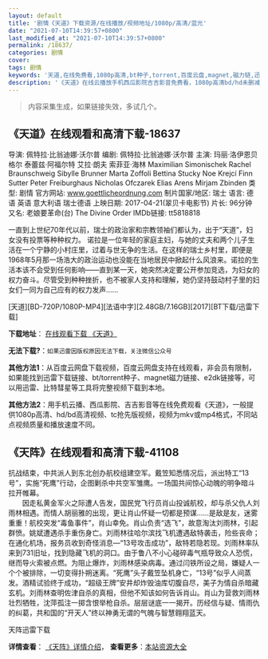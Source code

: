 ```yaml
---
layout: default
title: '剧情《天道》下载资源/在线播放/视频地址/1080p/高清/蓝光'
date: "2021-07-10T14:39:57+0800"
last_modified_at: "2021-07-10T14:39:57+0800"
permalink: /18637/
categories: 剧情
cover:
tags: 剧情
keywords: '天道,在线免费看,1080p高清,bt种子,torrent,百度云盘,magnet,磁力链,迅雷下载资源'
description: '《天道》在线云播放手机西瓜影院吉吉影音免费看，1080p高清bd/hd未删减完整版和tc抢先枪版，mkv/mp4格式，附带bt/torrent种子、magnet/磁力链、百度云盘、网盘资源迅雷下载链接'
---
```


>内容采集生成，如果链接失效，多试几个。


## 《天道》在线观看和高清下载-18637

导演: 佩特拉·比翁迪娜·沃尔普 编剧: 佩特拉·比翁迪娜·沃尔普 主演: 玛丽·洛伊恩贝格尔 泰蕾兹·阿福尔特 艾拉·朗夫 索菲亚·海林 Maximilian Simonischek Rachel Braunschweig Sibylle Brunner Marta Zoffoli Bettina Stucky Noe Krejcí Finn Sutter Peter Freiburghaus Nicholas Ofczarek Elias Arens Mirjam Zbinden 类型: 剧情 官方网站: www.goettlicheordnung.com 制片国家/地区: 瑞士 语言: 德语 英语 意大利语 瑞士德语 上映日期: 2017-04-21(翠贝卡电影节) 片长: 96分钟 又名: 老娘要革命(台) The Divine Order IMDb链接: tt5818818

一直到上世纪70年代以前，瑞士的政治家和宗教领袖们都认为，出于“天道”，妇女没有投票等种种权力。 诺拉是一位年轻的家庭主妇，与她的丈夫和两个儿子生活在一个宁静的小村庄里，过着与世无争的生活。在这样的瑞士乡村里，即便是1968年5月那一场浩大的政治运动也没能在当地居民中掀起什么风浪来。诺拉的生活本该不会受到任何影响——直到某一天，她突然决定要公开参加竞选，为妇女的权力奋斗。尽管受到种种挫折，也不被家人支持和理解，她仍坚持鼓动村子里的妇女们一同为自己应有的权力发声……


[天道][BD-720P/1080P-MP4][法语中字][2.48GB/7.16GB][2017][BT下载/迅雷下载]

**下载地址**： [在线观看下载 《天道》](https://www.btdx8.com/torrent/td_2017.html) 


**无法下载?**：`如果迅雷因版权原因无法下载，关注微信公众号 `

**其他方法1**：从百度云网盘下载视频，百度云网盘支持在线观看，非会员有限制，如果能找到迅雷下载链接、bt/torrent种子、magnet磁力链接、e2dk链接等，可以用迅雷、比特彗星等工具将完整视频下载到本地。

**其他方法2**：用手机云播、西瓜影院、吉吉影音等在线免费观看《天道》，一般提供1080p高清、hd/bd高清视频、tc抢先版视频，视频为mkv或mp4格式，不同站点视频质量和播放速度不同。


## 《天阵》在线观看和高清下载-41108

抗战结束，中共派人到东北创办航校组建空军。戴笠知悉情况后，派出特工&ldquo;13号&rdquo;，实施&ldquo;死鹰”行动，企图剿杀中共空军雏鹰。一场国共间惊心动魄的明争暗斗拉开帷幕。<br />　　因走私黄金军火之际遭人告发，国民党飞行员肖山投诚航校，却与杀父仇人刘雨林相遇。而情人胡丽雅的出现，更让肖山怀疑一切都是预谋&hellip;…是敌是友，迷雾重重！航校突发“毒鱼事件”，肖山幸免。肖山负责&ldquo;选飞”，故意淘汰刘雨林，引起群愤。姚斌遭遇杀手重伤身亡。刘雨林往哈尔滨找飞机遭遇敌特袭击，险些丧命；在通化机场，报务员收到奇怪消息&mdash;“13号攻击成功&rdquo;，敌特若隐若现。刘雨林率队来到731旧址，找到隐藏飞机的洞口。由于鲁八不小心碰碎毒气瓶导致众人恐慌，继而导火索被点燃。为阻止爆炸，刘雨林感染病毒。通过闫铁所设之局，嫌疑人一个个被排除，一切变得扑朔迷离。&ldquo;死鹰”头子戴笠坠机身亡，&ldquo;13号&rdquo;似乎人间蒸发。酒精试验终于成功，“超级王牌”安井却炸毁油库切腹自尽，美子为情自杀暗藏玄机。刘雨林查明佐津自杀的真相，但他不知该如何告诉肖山。肖山为营救刘雨林壮烈牺牲，沈萍孤注一掷含恨举枪自杀。层层谜底一一揭开。历经信与疑、情雨仇的纠葛，共和国的“开天人”终以神勇无谓的气魄与智慧翱翔蓝天。


天阵迅雷下载

**详情查看**： [《天阵》详情介绍](/movie/41108/)， **查看更多**：[本站资源大全](/movie/t/all/)

